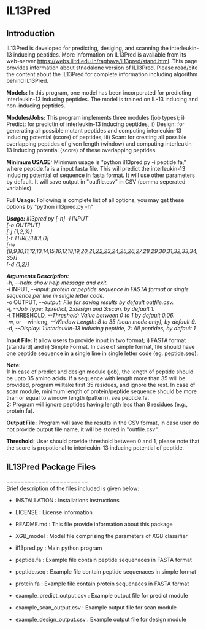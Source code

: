 # **IL13Pred**
## Introduction
IL13Pred is developed for predicting, desiging, and scanning the interleukin-13 inducing peptides. More information on IL13Pred is available from its web-server https://webs.iiitd.edu.in/raghava/il13pred/stand.html. This page provides information about stnadalone version of IL13Pred. Please read/cite the content about the IL13Pred for complete information including algorithm behind IL13Pred.

**Models:** In this program, one model has been incorporated for predicting interleukin-13 inducing peptides. The model is trained on IL-13 inducing and non-inducing peptides.

**Modules/Jobs:** This program implements three modules (job types); i) Predict: for predictin of interleukin-13 inducing peptides, ii) Design: for generating all possible mutant peptides and computing interleukin-13 inducing potential (score) of peptides, iii) Scan: for creating all possible overlapping peptides of given length (window) and computing interleukin-13 inducing potential (score) of these overlapping peptides.

**Minimum USAGE:** Minimum usage is "python il13pred.py -i peptide.fa," where peptide.fa is a input fasta file. This will predict the interleukin-13 inducing potential of sequence  in fasta format. It will use other parameters by default. It will save output in "outfile.csv" in CSV (comma seperated variables).

**Full Usage:** Following is complete list of all options, you may get these options by "python il13pred.py -h" 

***Usage:*** *il13pred.py [-h] -i INPUT* 
		<br>    *[-o OUTPUT]*
		<br>	*[-j {1,2,3}]*
		<br>	*[-t THRESHOLD]* 
		<br>	*[-w {8,9,10,11,12,13,14,15,16,17,18,19,20,21,22,23,24,25,26,27,28,29,30,31,32,33,34,35}]* 
		<br>	*[-d {1,2}]*

***Arguments Description:***
 <br> -h,   *--help: show help message and exit.*
 <br> -i INPUT, *--input: protein or peptide sequence in FASTA format or single sequence per line in single letter code.*
  <br> -o OUTPUT, *--output: File for saving results by default outfile.csv.*
  <br> -j, *--Job Type: 1:predict, 2:design and 3:scan, by default 1.*
 <br> -t THRESHOLD, *--Threshold: Value between 0 to 1 by default 0.06.*
 <br> -w, or --winleng, *--Window Length: 8 to 35 (scan mode only), by default 9.*
  <br> -d, *--Display: 1:Interleukin-13 inducing peptide, 2: All peptides, by default 1*


**Input File:** It allow users to provide input in two format; i) FASTA format (standard) and ii) Simple Format. In case of simple format, file should have one peptide sequence in a single line in single letter code (eg. peptide.seq). 


**Note:**
<br> 1: In case of predict and design module (job), the length of peptide should be upto 35 amino acids. If a sequence with length more than 35 will be provided, program willtake first 35 residues, and ignore the rest. In case of scan module, minimum length of protein/peptide sequence should be more than or equal to window length (pattern), see peptide.fa.
<br> 2: Program will ignore peptides having length less than 8 residues (e.g., protein.fa).

**Output File:** Program will save the results in the CSV format, in case user do not provide output file name, it will be stored in "outfile.csv".

**Threshold:** User should provide threshold between 0 and 1, please note that the score is propotional to interleukin-13 inducing potential of peptide.


## IL13Pred Package Files
=======================
<br> Brief description of the files included is given below:

* INSTALLATION  			: Installations instructions

* LICENSE       			: License information

* README.md     			: This file provide information about this package

* XGB_model       		: Model file comprising the parameters of XGB classifier

* il13pred.py 			: Main python program 

* peptide.fa			: Example file contain peptide sequenaces in FASTA format

* peptide.seq			: Example file contain peptide sequenaces in simple format

* protein.fa			: Example file contain protein sequenaces in FASTA format 

* example_predict_output.csv	: Example output file for predict module

* example_scan_output.csv		: Example output file for scan module

* example_design_output.csv	: Example output file for design module
            	

